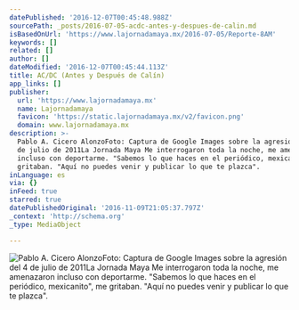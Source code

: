 ```yaml
---
datePublished: '2016-12-07T00:45:48.988Z'
sourcePath: _posts/2016-07-05-acdc-antes-y-despues-de-calin.md
isBasedOnUrl: 'https://www.lajornadamaya.mx/2016-07-05/Reporte-8AM'
keywords: []
related: []
author: []
dateModified: '2016-12-07T00:45:44.113Z'
title: AC/DC (Antes y Después de Calín)
app_links: []
publisher:
  url: 'https://www.lajornadamaya.mx'
  name: Lajornadamaya
  favicon: 'https://static.lajornadamaya.mx/v2/favicon.png'
  domain: www.lajornadamaya.mx
description: >-
  Pablo A. Cicero AlonzoFoto: Captura de Google Images sobre la agresión del 4
  de julio de 2011La Jornada Maya Me interrogaron toda la noche, me amenazaron
  incluso con deportarme. "Sabemos lo que haces en el periódico, mexicanito", me
  gritaban. "Aquí no puedes venir y publicar lo que te plazca".
inLanguage: es
via: {}
inFeed: true
starred: true
datePublishedOriginal: '2016-11-09T21:05:37.797Z'
_context: 'http://schema.org'
_type: MediaObject

---
```

![Pablo A. Cicero AlonzoFoto: Captura de Google Images sobre la agresión del 4 de julio de 2011La Jornada Maya Me interrogaron toda la noche, me amenazaron incluso con deportarme. "Sabemos lo que haces en el periódico, mexicanito", me gritaban. "Aquí no puedes venir y publicar lo que te plazca".](https://the-grid-user-content.s3-us-west-2.amazonaws.com/b6458c18-678a-4dd6-a86a-9066698bbdf1.png)